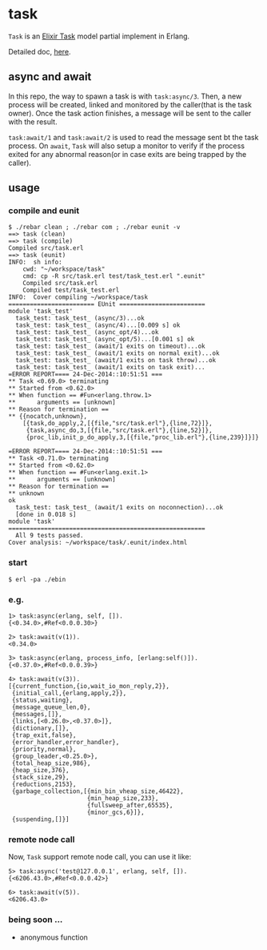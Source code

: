 # task
`Task` is an [Elixir Task](http://elixir-lang.org/getting_started/mix_otp/8.html#8.2-tasks) model partial implement in Erlang.

Detailed doc, [here](https://github.com/elixir-lang/elixir/blob/v1.0.1/lib/elixir/lib/task.ex).

## async and await

In this repo, the way to spawn a task is with `task:async/3`. Then, a new process will be created, linked and monitored by the caller(that is the task owner). Once the task action finishes, a message will be sent to the caller with the result.

`task:await/1` and `task:await/2` is used to read the message sent bt the task process. On `await`, `Task` will also setup a monitor to verify if the process exited for any abnormal reason(or in case exits are being trapped by the caller). 

## usage
### compile and eunit
	$ ./rebar clean ; ./rebar com ; ./rebar eunit -v
	==> task (clean)
	==> task (compile)
	Compiled src/task.erl
	==> task (eunit)
	INFO:  sh info:
		cwd: "~/workspace/task"
		cmd: cp -R src/task.erl test/task_test.erl ".eunit"
		Compiled src/task.erl
		Compiled test/task_test.erl
	INFO:  Cover compiling ~/workspace/task
	======================== EUnit ========================
	module 'task_test'
	  task_test: task_test_ (async/3)...ok
	  task_test: task_test_ (async/4)...[0.009 s] ok
	  task_test: task_test_ (async_opt/4)...ok
	  task_test: task_test_ (async_opt/5)...[0.001 s] ok
	  task_test: task_test_ (await/1 exits on timeout)...ok
	  task_test: task_test_ (await/1 exits on normal exit)...ok
	  task_test: task_test_ (await/1 exits on task throw)...ok
	  task_test: task_test_ (await/1 exits on task exit)...
	=ERROR REPORT==== 24-Dec-2014::10:51:51 ===
	** Task <0.69.0> terminating
	** Started from <0.62.0>
	** When function == #Fun<erlang.throw.1>
	**      arguments == [unknown]
	** Reason for termination == 
	** {{nocatch,unknown},
	    [{task,do_apply,2,[{file,"src/task.erl"},{line,72}]},
	     {task,async_do,3,[{file,"src/task.erl"},{line,52}]},
	     {proc_lib,init_p_do_apply,3,[{file,"proc_lib.erl"},{line,239}]}]}
	
	=ERROR REPORT==== 24-Dec-2014::10:51:51 ===
	** Task <0.71.0> terminating
	** Started from <0.62.0>
	** When function == #Fun<erlang.exit.1>
	**      arguments == [unknown]
	** Reason for termination == 
	** unknown
	ok
	  task_test: task_test_ (await/1 exits on noconnection)...ok
	  [done in 0.018 s]
	module 'task'
	=======================================================
	  All 9 tests passed.
	Cover analysis: ~/workspace/task/.eunit/index.html
	
### start
	$ erl -pa ./ebin
	
### e.g.

	1> task:async(erlang, self, []).
	{<0.34.0>,#Ref<0.0.0.30>}
	
	2> task:await(v(1)).
	<0.34.0>
	
	3> task:async(erlang, process_info, [erlang:self()]).
	{<0.37.0>,#Ref<0.0.0.39>}
	
	4> task:await(v(3)).
	[{current_function,{io,wait_io_mon_reply,2}},
	 {initial_call,{erlang,apply,2}},
	 {status,waiting},
	 {message_queue_len,0},
	 {messages,[]},
	 {links,[<0.26.0>,<0.37.0>]},
	 {dictionary,[]},
	 {trap_exit,false},
	 {error_handler,error_handler},
	 {priority,normal},
	 {group_leader,<0.25.0>},
	 {total_heap_size,986},
	 {heap_size,376},
	 {stack_size,29},
	 {reductions,2153},
	 {garbage_collection,[{min_bin_vheap_size,46422},
	                      {min_heap_size,233},
	                      {fullsweep_after,65535},
	                      {minor_gcs,6}]},
	 {suspending,[]}]
	 
### remote node call

Now, `Task` support remote node call, you can use it like:
	
	5> task:async('test@127.0.0.1', erlang, self, []).
	{<6206.43.0>,#Ref<0.0.0.42>}
	
	6> task:await(v(5)).
	<6206.43.0>
	
### being soon ...

* anonymous function
